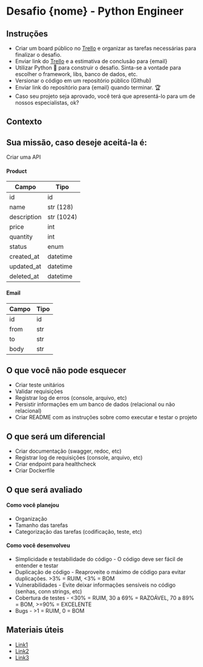 # Desafio {nome} - Python Engineer

## Instruções
* Criar um board público no [Trello](https://trello.com/) e organizar as tarefas necessárias para finalizar o desafio.
* Enviar link do [Trello](https://trello.com/) e a estimativa de conclusão para {email}
* Utilizar Python :snake: para construir o desafio. Sinta-se a vontade para escolher o framework, libs, banco de dados, etc.
* Versionar o código em um repositório público (Github)
* Enviar link do repositório para {email} quando terminar. :trophy:
* Caso seu projeto seja aprovado, você terá que apresentá-lo para um de nossos especialistas, ok?

## Contexto

## Sua missão, caso deseje aceitá-la é:

 Criar uma API 

#### Product

Campo   | Tipo
--------- | ------
id | id
name | str (128)
description | str (1024)
price | int 
quantity | int
status | enum
created_at | datetime
updated_at | datetime
deleted_at | datetime

#### Email

Campo   | Tipo
--------- | ------
id | id
from | str
to | str
body | str

## O que você não pode esquecer

* Criar teste unitários
* Validar requisições
* Registrar log de erros (console, arquivo, etc)
* Persistir informações em um banco de dados (relacional ou não relacional)
* Criar README com as instruções sobre como executar e testar o projeto

## O que será um diferencial

* Criar documentação (swagger, redoc, etc)
* Registrar log de requisições (console, arquivo, etc)
* Criar endpoint para healthcheck
* Criar Dockerfile

## O que será avaliado

#### Como você planejou

* Organização
* Tamanho das tarefas
* Categorização das tarefas (codificação, teste, etc)

#### Como você desenvolveu

* Simplicidade e testabilidade do código - O código deve ser fácil de entender e testar
* Duplicação de código - Reaproveite o máximo de código para evitar duplicações. >3% = RUIM, <3% = BOM
* Vulnerabilidades - Evite deixar informações sensíveis no código (senhas, conn strings, etc)
* Cobertura de testes - <30% = RUIM, 30 a 69% = RAZOÁVEL, 70 a 89% = BOM, >=90% = EXCELENTE
* Bugs - >1 = RUIM, 0 = BOM

## Materiais úteis

* [Link1](https://www.stone.com.br)
* [Link2](https://www.stone.com.br)
* [Link3](https://www.stone.com.br)
